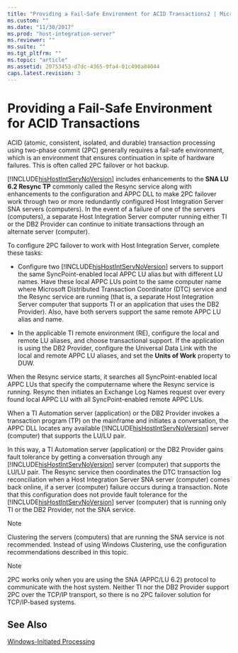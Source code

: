 ```yaml
---
title: "Providing a Fail-Safe Environment for ACID Transactions2 | Microsoft Docs"
ms.custom: ""
ms.date: "11/30/2017"
ms.prod: "host-integration-server"
ms.reviewer: ""
ms.suite: ""
ms.tgt_pltfrm: ""
ms.topic: "article"
ms.assetid: 20753453-d7dc-4365-9fa4-01c490a84044
caps.latest.revision: 3
---
```

# Providing a Fail-Safe Environment for ACID Transactions
ACID (atomic, consistent, isolated, and durable) transaction processing using two-phase commit (2PC) generally requires a fail-safe environment, which is an environment that ensures continuation in spite of hardware failures. This is often called 2PC failover or hot backup.  
  
 [!INCLUDE[hisHostIntServNoVersion](../includes/hishostintservnoversion-md.md)] includes enhancements to the **SNA LU 6.2 Resync TP** commonly called the Resync service along with enhancements to the configuration and APPC DLL to make 2PC failover work through two or more redundantly configured Host Integration Server SNA servers (computers). In the event of a failure of one of the servers (computers), a separate Host Integration Server computer running either TI or the DB2 Provider can continue to initiate transactions through an alternate server (computer).  
  
 To configure 2PC failover to work with Host Integration Server, complete these tasks:  
  
-   Configure two [!INCLUDE[hisHostIntServNoVersion](../includes/hishostintservnoversion-md.md)] servers to support the same SyncPoint-enabled local APPC LU alias but with different LU names. Have these local APPC LUs point to the same computer name where Microsoft Distributed Transaction Coordinator (DTC) service and the Resync service are running (that is, a separate Host Integration Server computer that supports TI or an application that uses the DB2 Provider). Also, have both servers support the same remote APPC LU alias and name.  
  
-   In the applicable TI remote environment (RE), configure the local and remote LU aliases, and choose transactional support. If the application is using the DB2 Provider, configure the Universal Data Link with the local and remote APPC LU aliases, and set the **Units of Work** property to DUW.  
  
 When the Resync service starts, it searches all SyncPoint-enabled local APPC LUs that specify the computername where the Resync service is running. Resync then initiates an Exchange Log Names request over every found local APPC LU with all SyncPoint-enabled remote APPC LUs.  
  
 When a TI Automation server (application) or the DB2 Provider invokes a transaction program (TP) on the mainframe and initiates a conversation, the APPC DLL locates any available [!INCLUDE[hisHostIntServNoVersion](../includes/hishostintservnoversion-md.md)] server (computer) that supports the LU/LU pair.  
  
 In this way, a TI Automation server (application) or the DB2 Provider gains fault tolerance by getting a conversation through any [!INCLUDE[hisHostIntServNoVersion](../includes/hishostintservnoversion-md.md)] server (computer) that supports the LU/LU pair. The Resync service then coordinates the DTC transaction log reconciliation when a Host Integration Server SNA server (computer) comes back online, if a server (computer) failure occurs during a transaction. Note that this configuration does not provide fault tolerance for the [!INCLUDE[hisHostIntServNoVersion](../includes/hishostintservnoversion-md.md)] server (computer) that is running only TI or the DB2 Provider, not the SNA service.  
  
> [!NOTE]
>  Clustering the servers (computers) that are running the SNA service is not recommended. Instead of using Windows Clustering, use the configuration recommendations described in this topic.  
  
> [!NOTE]
>  2PC works only when you are using the SNA (APPC/LU 6.2) protocol to communicate with the host system. Neither TI nor the DB2 Provider support 2PC over the TCP/IP transport, so there is no 2PC failover solution for TCP/IP-based systems.  
  
## See Also  
 [Windows-Initiated Processing](../core/windows-initiated-processing1.md)